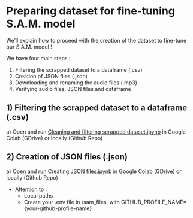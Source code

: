 # Preparing dataset for fine-tuning S.A.M. model

We’ll explain how to proceed with the creation of the dataset to fine-tune our S.A.M. model !

We have four main steps : 

1) Filtering the scrapped dataset to a dataframe (.csv)
2) Creation of JSON files (.json)
3) Downloading and renaming the audio files (.mp3)
4) Verifying audio files, JSON files and dataframe

## 1) Filtering the scrapped dataset to a dataframe (.csv)

a) Open and run [Cleaning and filtering scrapped dataset.ipynb](changer) in Google Colab (GDrive) or locally (Github Repo)

## 2) Creation of JSON files (.json)

a) Open and run [Creating JSON files.ipynb](changer) in Google Colab (GDrive) or locally (Github Repo)
- Attention to :
  - Local paths
  - Create your .env file in /sam_files, with GITHUB_PROFILE_NAME={your-github-profile-name}
